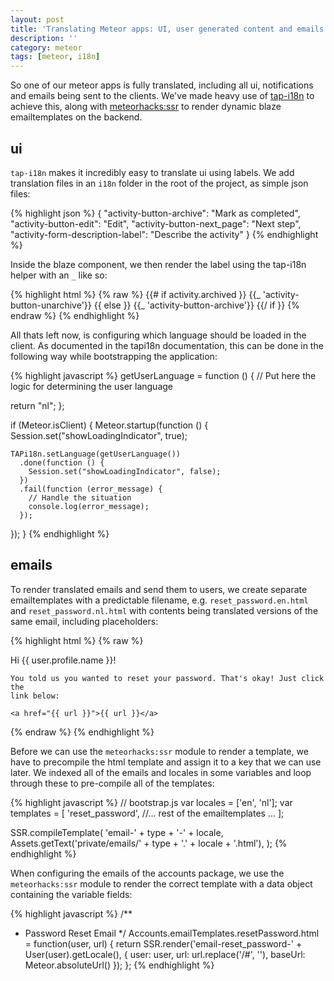 ```yaml
---
layout: post
title: 'Translating Meteor apps: UI, user generated content and emails'
description: ''
category: meteor
tags: [meteor, i18n]
---
```


So one of our meteor apps is fully translated, including all ui, notifications and emails being sent to the clients. We've made heavy use of [tap-i18n](https://github.com/TAPevents/tap-i18n) to achieve this, along with [meteorhacks:ssr](https://atmospherejs.com/meteorhacks/ssr) to render dynamic blaze emailtemplates on the backend.

## ui

`tap-i18n` makes it incredibly easy to translate ui using labels. We add translation files in an `i18n` folder in the root of the project, as simple json files:

{% highlight json %}
{
"activity-button-archive": "Mark as completed",
"activity-button-edit": "Edit",
"activity-button-next_page": "Next step",
"activity-form-description-label": "Describe the activity"
}
{% endhighlight %}

Inside the blaze component, we then render the label using the tap-i18n helper with an `_` like so:

{% highlight html %}
{% raw %}
{{# if activity.archived }}
<a class="pu-button" data-activity-unarchive>{{_ 'activity-button-unarchive'}}</a>
{{ else }}
<a class="pu-button" data-activity-archive>{{_ 'activity-button-archive'}}</a>
{{/ if }}
{% endraw %}
{% endhighlight %}

All thats left now, is configuring which language should be loaded in the client. As documented in the tapi18n documentation, this can be done in the following way while bootstrapping the application:

{% highlight javascript %}
getUserLanguage = function () {
// Put here the logic for determining the user language

return "nl";
};

if (Meteor.isClient) {
Meteor.startup(function () {
Session.set("showLoadingIndicator", true);

    TAPi18n.setLanguage(getUserLanguage())
      .done(function () {
        Session.set("showLoadingIndicator", false);
      })
      .fail(function (error_message) {
        // Handle the situation
        console.log(error_message);
      });

});
}
{% endhighlight %}

## emails

To render translated emails and send them to users, we create separate emailtemplates with a predictable filename, e.g. `reset_password.en.html` and `reset_password.nl.html` with contents being translated versions of the same email, including placeholders:

{% highlight html %}
{% raw %}

<!-- private/emails/reset_password.en.html -->
<p>
    Hi {{ user.profile.name }}!

    You told us you wanted to reset your password. That's okay! Just click the
    link below:

    <a href="{{ url }}">{{ url }}</a>

</p>
{% endraw %}
{% endhighlight %}

Before we can use the `meteorhacks:ssr` module to render a template, we have to precompile the html template and assign it to a key that we can use later. We indexed all of the emails and locales in some variables and loop through these to pre-compile all of the templates:

{% highlight javascript %}
// bootstrap.js
var locales = ['en', 'nl'];
var templates = [
'reset_password',
//... rest of the emailtemplates ...
];

SSR.compileTemplate(
'email-' + type + '-' + locale,
Assets.getText('private/emails/' + type + '.' + locale + '.html'),
);
{% endhighlight %}

When configuring the emails of the accounts package, we use the `meteorhacks:ssr` module to render the correct template with a data object containing the variable fields:

{% highlight javascript %}
/\*\*

-   Password Reset Email
    \*/
    Accounts.emailTemplates.resetPassword.html = function(user, url) {
    return SSR.render('email-reset_password-' + User(user).getLocale(), {
    user: user,
    url: url.replace('/#', ''),
    baseUrl: Meteor.absoluteUrl()
    });
    };
    {% endhighlight %}
